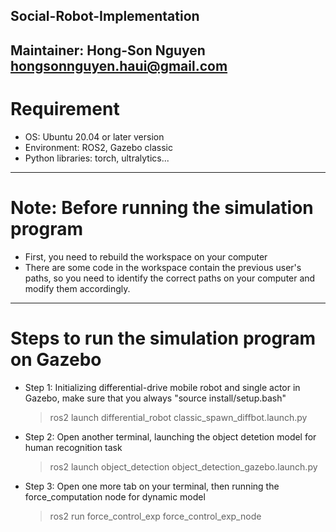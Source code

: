 ## Social-Robot-Implementation

Maintainer: Hong-Son Nguyen <hongsonnguyen.haui@gmail.com>
---------------------------------------------------------------

# Requirement
- OS: Ubuntu 20.04 or later version
- Environment: ROS2, Gazebo classic
- Python libraries: torch, ultralytics...
---------------------------------------------------------------

# Note: Before running the simulation program
- First, you need to rebuild the workspace on your computer
- There are some code in the workspace contain the previous user's paths, so you need to identify the correct paths on your computer and modify them accordingly.
---------------------------------------------------------------

# Steps to run the simulation program on Gazebo
- Step 1: Initializing differential-drive mobile robot and single actor in Gazebo, make sure that you always "source install/setup.bash" 
  > ros2 launch differential_robot classic_spawn_diffbot.launch.py
- Step 2: Open another terminal, launching the object detetion model for human recognition task
  > ros2 launch object_detection object_detection_gazebo.launch.py
- Step 3: Open one more tab on your terminal, then running the force_computation node for dynamic model
  > ros2 run force_control_exp force_control_exp_node
